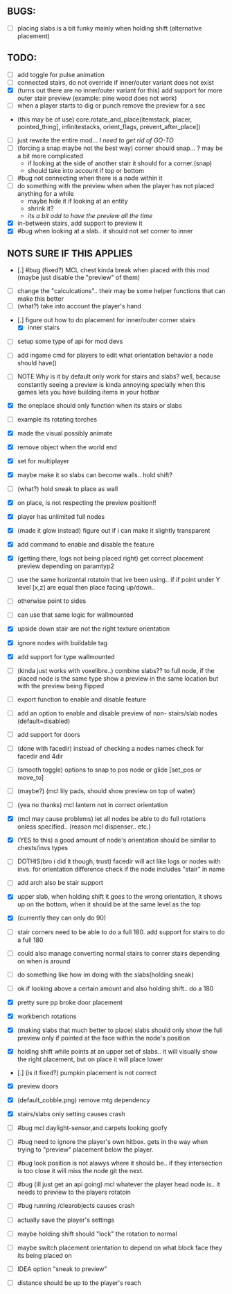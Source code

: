 ## BUGS:

- [ ] placing slabs is a bit funky mainly when holding shift (alternative placement)

## TODO:

- [ ] add toggle for pulse animation
- [ ] connected stairs, do not override if inner/outer variant does not exist
- [x] (turns out there are no inner/outer variant for this) add support for more outer stair preview (example: pine wood does not work)
- [ ] when a player starts to dig or punch remove the preview for a sec
- (this may be of use) core.rotate_and_place(itemstack, placer, pointed_thing[, infinitestacks, orient_flags, prevent_after_place])
- [ ] just rewrite the entire mod... _I need to get rid of GO-TO_
- [ ] (forcing a snap maybe not the best way) corner should snap...
    ? may be a bit more complicated
    - if looking at the side of another stair it should for a corner.(snap)
    - should take into account if top or bottom
- [ ] #bug not connecting when there is a node within it
- [ ] do something with the preview when when the player has not placed anything for a while
    - maybe hide it if looking at an entity
    - shrink it?
    - _its a bit odd to have the preview all the time_
- [x] in-between stairs, add support to preview it
- [x] #bug when looking at a slab.. it should not set corner to inner

## NOTS SURE IF THIS APPLIES

- [.] #bug (fixed?) MCL chest kinda break when placed with this mod (maybe just disable the "preview" of them)
- [ ] change the "calculcations".. their may be some helper functions that can make this better
- [ ] (what?) take into account the player's hand
- [.] figure out how to do placement for inner/outer corner stairs
    - [x] inner stairs

- [ ] setup some type of api for mod devs
- [ ] add ingame cmd for players to edit what orientation behavior a node should have()

- [ ] NOTE Why is it by default only work for stairs and slabs? well, because constantly seeing a preview is kinda annoying specially when this games lets you have building items in your hotbar
- [x] the oneplace should only function when its stairs or slabs
- [ ] example its rotating torches
- [x] made the visual possibly animate
- [x] remove object when the world end
- [x] set for multiplayer
- [x] maybe make it so slabs can become walls.. hold shift?
- [ ] (what?) hold sneak to place as wall
- [x] on place, is not respecting the preview position!!
- [x] player has unlimited full nodes
- [x] (made it glow instead) figure out if i can make it slightly transparent
- [x] add command to enable and disable the feature
- [x] (getting there, logs not being placed right) get correct placement preview depending on paramtyp2
- [ ] use the same horizontal rotatoin that ive been using.. if if point under Y level [x,z] are equal then place facing up/down..
- [ ] otherwise point to sides
- [ ] can use that same logic for wallmounted
- [x] upside down stair are not the right texture orientation
- [x] ignore nodes with buildable tag
- [x] add support for type wallmounted
- [ ] (kinda just works with voxelibre..) combine slabs?? to full node, if the placed node is the same type show a preview in the same location but with the preview being flipped
- [ ] export function to enable and disable feature
- [ ] add an option to enable and disable preview of non- stairs/slab nodes (default=disabled)
- [ ] add support for doors
- [ ] (done with facedir) instead of checking a nodes names check for facedir and 4dir

- [ ] (smooth toggle) options to snap to pos node or glide [set_pos or move_to]

- [ ] (maybe?) (mcl lily pads, should show preview on top of water)
- [ ] (yea no thanks) mcl lantern not in correct orientation
- [x] (mcl may cause problems) let all nodes be able to do full rotations onless specified.. (reason mcl dispenser.. etc.)
- [x] (YES to this) a good amount of node's orientation should be similar to chests/invs types
- [ ] DOTHIS(bro i did it though, trust) facedir will act like logs or nodes with invs. for orientation difference check if the node includes "stair" in name
- [ ] add arch also be stair support
- [x] upper slab, when holding shift it goes to the wrong orientation, it shows up on the bottom, when it should be at the same level as the top
- [x] (currently they can only do 90)
- [ ] stair corners need to be able to do a full 180. add support for stairs to do a full 180
- [ ] could also manage converting normal stairs to conrer stairs depending on when is around
- [ ] do something like how im doing with the slabs(holding sneak)
- [ ] ok if looking above a certain amount and also holding shift.. do a 180
- [x] pretty sure pp broke door placement
- [x] workbench rotations
- [x] (making slabs that much better to place) slabs should only show the full preview only if pointed at the face within the node's position
- [x] holding shift while points at an upper set of slabs.. it will visually show the right placement, but on place it will place lower
- [.] (is it fixed?) pumpkin placement is not correct
- [x] preview doors
- [x] (default_cobble.png) remove mtg dependency
- [x] stairs/slabs only setting causes crash

- [ ] #bug mcl daylight-sensor,and carpets looking goofy
- [ ] #bug need to ignore the player's own hitbox. gets in the way when trying to "preview" placement below the player.
- [ ] #bug look position is not alawys where it should be.. if they intersection is too close it will miss the node git the next.
- [ ] #bug (ill just get an api going) mcl whatever the player head node is.. it needs to preview to the players rotatoin
- [ ] #bug running /clearobjects causes crash
- [ ] actually save the player's settings
- [ ] maybe holding shift should "lock" the rotation to normal
- [ ] maybe switch placement orientation to depend on what block face they its being placed on

- [ ] IDEA option "sneak to preview"
- [ ] distance should be up to the player's reach

